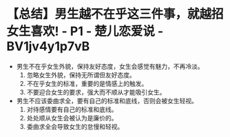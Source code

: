 # 【总结】男生越不在乎这三件事，就越招女生喜欢! - P1 - 楚儿恋爱说 - BV1jv4y1p7vB

-   男生不在乎女生外貌，保持友好态度，女生会感觉有魅力，不再冷淡。
    1.  忽略女生外貌，保持无所谓但友好态度。
    2.  不在乎女生的标准，重要的是情感上的触发。
    3.  不要迎合女生的要求，强大而不顺从才能吸引女生。
-   男生不应该委曲求全，要有自己的标准和底线，否则会被女生轻视。
    1.  对待感情要有自己的标准和底线。
    2.  处处顺从女生会被认为是廉价的。
    3.  委曲求全会导致女生的怠慢和轻视。